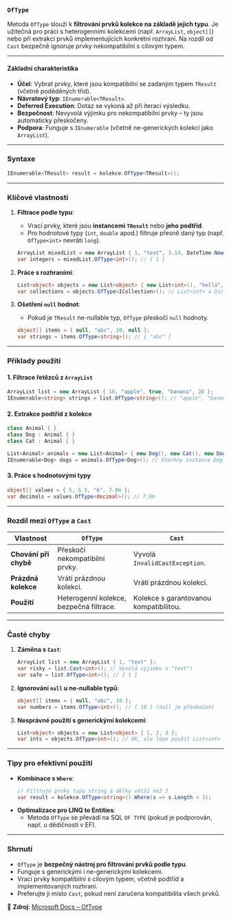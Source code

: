 ﻿
### **`OfType`**  

Metoda `OfType` slouží k **filtrování prvků kolekce na základě jejich typu**. Je užitečná pro práci s heterogenními kolekcemi (např. `ArrayList`, `object[]`) nebo při extrakci prvků implementujících konkrétní rozhraní. Na rozdíl od `Cast` bezpečně ignoruje prvky nekompatibilní s cílovým typem.

---

#### **Základní charakteristika**  

- **Účel**: Vybrat prvky, které jsou kompatibilní se zadaným typem `TResult` (včetně poděděných tříd).  
- **Návratový typ**: `IEnumerable<TResult>`.  
- **Deferred Execution**: Dotaz se vykoná až při iteraci výsledku.  
- **Bezpečnost**: Nevyvolá výjimku pro nekompatibilní prvky – ty jsou automaticky přeskočeny.  
- **Podpora**: Funguje s `IEnumerable` (včetně ne-generických kolekcí jako `ArrayList`).  

---

### **Syntaxe**  

```csharp
IEnumerable<TResult> result = kolekce.OfType<TResult>();
```

---

### **Klíčové vlastnosti**  

1. **Filtrace podle typu**:  
   - Vrací prvky, které jsou **instancemi `TResult`** nebo **jeho podtříd**.  
   - Pro hodnotové typy (`int`, `double` apod.) filtruje přesně daný typ (např. `OfType<int>` nevrátí `long`).  
   ```csharp
   ArrayList mixedList = new ArrayList { 1, "text", 3.14, DateTime.Now };
   var integers = mixedList.OfType<int>(); // { 1 }
   ```

2. **Práce s rozhraními**:  
   ```csharp
   List<object> objects = new List<object> { new List<int>(), "hello", new Dictionary<int, string>() };
   var collections = objects.OfType<ICollection>(); // List<int> a Dictionary<...>
   ```

3. **Ošetření `null` hodnot**:  
   - Pokud je `TResult` ne-nullable typ, `OfType` přeskočí `null` hodnoty.  
   ```csharp
   object[] items = { null, "abc", 10, null };
   var strings = items.OfType<string>(); // { "abc" }
   ```

---

### **Příklady použití**  

#### **1. Filtrace řetězců z `ArrayList`**  

```csharp
ArrayList list = new ArrayList { 10, "apple", true, "banana", 20 };
IEnumerable<string> strings = list.OfType<string>(); // "apple", "banana"
```

#### **2. Extrakce podtříd z kolekce**  

```csharp
class Animal { }
class Dog : Animal { }
class Cat : Animal { }

List<Animal> animals = new List<Animal> { new Dog(), new Cat(), new Dog() };
IEnumerable<Dog> dogs = animals.OfType<Dog>(); // Všechny instance Dog
```

#### **3. Práce s hodnotovými typy**  

```csharp
object[] values = { 5, 5.5, "6", 7.0m };
var decimals = values.OfType<decimal>(); // 7.0m
```

---

### **Rozdíl mezi `OfType` a `Cast`**  

| Vlastnost               | `OfType`                               | `Cast`                               |
|-------------------------|----------------------------------------|--------------------------------------|
| **Chování při chybě**   | Přeskočí nekompatibilní prvky.         | Vyvolá `InvalidCastException`.       |
| **Prázdná kolekce**     | Vrátí prázdnou kolekci.                | Vrátí prázdnou kolekci.              |
| **Použití**             | Heterogenní kolekce, bezpečná filtrace. | Kolekce s garantovanou kompatibilitou. |

---

### **Časté chyby**  

1. **Záměna s `Cast`**:  
   ```csharp
   ArrayList list = new ArrayList { 1, "text" };
   var risky = list.Cast<int>(); // Vyvolá výjimku u "text"!
   var safe = list.OfType<int>(); // { 1 }
   ```

2. **Ignorování `null` u ne-nullable typů**:  
   ```csharp
   object[] items = { null, "abc", 10 };
   var numbers = items.OfType<int>(); // { 10 } (null je přeskočen)
   ```

3. **Nesprávné použití s generickými kolekcemi**:  
   ```csharp
   List<object> objects = new List<object> { 1, 2, 3 };
   var ints = objects.OfType<int>(); // OK, ale lépe použít List<int> přímo.
   ```

---

### **Tipy pro efektivní použití**  

- **Kombinace s `Where`**:  
  ```csharp
  // Filtruje prvky typu string a délky větší než 3
  var result = kolekce.OfType<string>().Where(s => s.Length > 3);
  ```
- **Optimalizace pro LINQ to Entities**:  
  - Metoda `OfType` se převádí na SQL `OF TYPE` (pokud je podporován, např. u dědičnosti v EF).  

---

### **Shrnutí**  

- `OfType` je **bezpečný nástroj pro filtrování prvků podle typu**.  
- Funguje s generickými i ne-generickými kolekcemi.  
- Vrací prvky kompatibilní s cílovým typem, včetně podtříd a implementovaných rozhraní.  
- Preferujte ji místo `Cast`, pokud není zaručena kompatibilita všech prvků.  

📖 **Zdroj**: [Microsoft Docs – OfType](https://learn.microsoft.com/cs-cz/dotnet/api/system.linq.enumerable.oftype)
